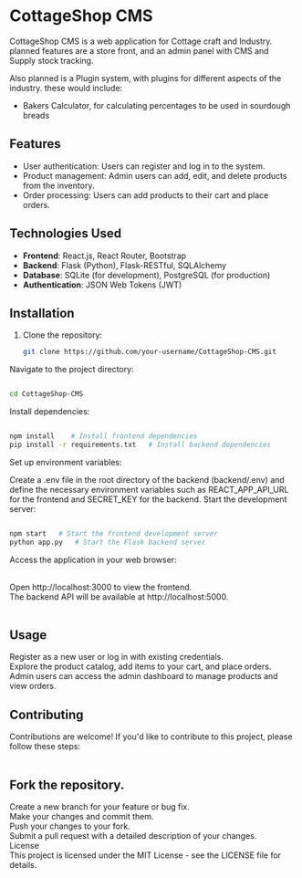 # CottageShop CMS

CottageShop CMS is a web application for Cottage craft and Industry. planned features are a store front, and </nr>
an admin panel with CMS and Supply stock tracking. </br>

Also planned is a Plugin system, with plugins for different aspects of the industry. these would include:</br>
<ul>
  <li>Bakers Calculator, for calculating percentages to be used in sourdough breads</li>
  
</ul>


## Features

- User authentication: Users can register and log in to the system.
- Product management: Admin users can add, edit, and delete products from the inventory.
- Order processing: Users can add products to their cart and place orders.

## Technologies Used

- **Frontend**: React.js, React Router, Bootstrap
- **Backend**: Flask (Python), Flask-RESTful, SQLAlchemy
- **Database**: SQLite (for development), PostgreSQL (for production)
- **Authentication**: JSON Web Tokens (JWT)

## Installation

1. Clone the repository:

   ```bash
   git clone https://github.com/your-username/CottageShop-CMS.git
   ```
Navigate to the project directory:

  ```bash

cd CottageShop-CMS
```

Install dependencies:

```bash

npm install    # Install frontend dependencies
pip install -r requirements.txt   # Install backend dependencies
```

Set up environment variables:

Create a .env file in the root directory of the backend (backend/.env) and define the necessary environment variables such as REACT_APP_API_URL for the frontend and SECRET_KEY for the backend.
Start the development server:

```bash

npm start   # Start the frontend development server
python app.py   # Start the Flask backend server
```

Access the application in your web browser:<br/> <br/> 

Open http://localhost:3000 to view the frontend.<br/> 
The backend API will be available at http://localhost:5000.<br/> <br/> 

## Usage<br/> 
Register as a new user or log in with existing credentials.<br/> 
Explore the product catalog, add items to your cart, and place orders.<br/> 
Admin users can access the admin dashboard to manage products and view orders.<br/> 

## Contributing<br/> 
Contributions are welcome! If you'd like to contribute to this project, please follow these steps:<br/> <br/> 

## Fork the repository.<br/> 
Create a new branch for your feature or bug fix.<br/> 
Make your changes and commit them.<br/> 
Push your changes to your fork.<br/> 
Submit a pull request with a detailed description of your changes.<br/> 
License<br/> 
This project is licensed under the MIT License - see the LICENSE file for details.<br/> 

